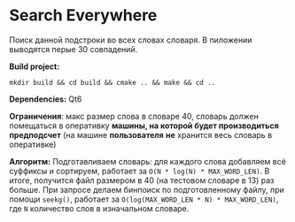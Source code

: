# Search Everywhere

Поиск данной подстроки во всех словах словаря.
В пиложении выводятся перые 30 совпадений.

**Build project:**
```
mkdir build && cd build && cmake .. && make && cd ..
```
**Dependencies:** Qt6

**Ограничения**: макс размер слова в словаре 40, словарь должен помещаться в оперативку **машины, на которой будет производиться предподсчет** (на машине **пользователя** **не** хранится весь словарь в оперативке)

**Алгоритм:** 
Подготавливаем словарь: для каждого слова добавляем всё суффиксы и сортируем, работает за `O(N * log(N) * MAX_WORD_LEN)`. В итоге, получится файл размером в 40 (на тестовом словаре в 13) раз больше. При запросе делаем бинпоиск по подготовленному файлу, при помощи `seekg()`, работает за `O(log(MAX_WORD_LEN * N) * MAX_WORD_LEN)`, где `N` количество слов в изначальном словаре.